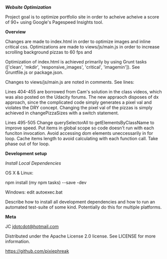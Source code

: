 ***Website Optimization***

Project goal is to optimize portfolio site in order to acheive acheive a score of 90+ using Google's Pagespeed Insights tool.

**Overview**

Changes are made to index.html in order to optimize images and inline critical css.
Optimizations are made to views/js/main.js in order to increase scrolling background pizzas to 60 fps and

Optimization of index.html is achieved primarily by using Grunt tasks (['clean', 'mkdir', 'responsive_images', 'critical', 'imagemin']). See Gruntfile.js or package.json.

Changes to views/js/main.js are noted in comments.
See lines:

Lines 404-455 are borrowed from Cam's solution in the class videos, which was also posted on the Udacity forums. The new appraoch disposes of dx approach, since the complicated code simply generates a pixel val and violates the DRY concept. Changing the pixel val of the pizzas is simply achieved in changePizzaSizes with a switch statement.

Lines 495-505
Change querySelectorAll to getElementsByClassName to improve speed.
Put items in global scope so code doesn't run with each funciton invocation.
Avoid accessing dom elements uneccessarily in for loop.
Cache items length to avoid calculating with each function call.
Take phase out of for loop.

**Development setup**

*Install Local Dependencies*

OS X & Linux:

npm install (my npm tasks) --save -dev

Windows:
edit autoexec.bat

Describe how to install all development dependencies and how to run an automated test-suite of some kind. Potentially do this for multiple platforms.

**Meta**

JC jdotcdot@hotmail.com

Distributed under the Apache License 2.0 license. See LICENSE for more information.

https://github.com/pixiephreak
